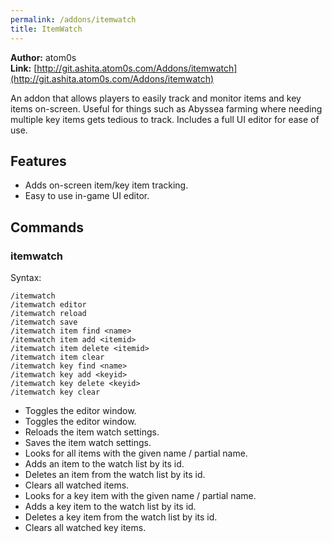 ```yaml
---
permalink: /addons/itemwatch
title: ItemWatch
---
```


**Author:** atom0s<br/>
**Link:** [http://git.ashita.atom0s.com/Addons/itemwatch](http://git.ashita.atom0s.com/Addons/itemwatch)

An addon that allows players to easily track and monitor items and key items on-screen. Useful for things such as Abyssea farming where needing multiple key items gets tedious to track. Includes a full UI editor for ease of use.

## Features

  * Adds on-screen item/key item tracking.
  * Easy to use in-game UI editor.

## Commands

### itemwatch
Syntax:
```
/itemwatch
/itemwatch editor
/itemwatch reload
/itemwatch save
/itemwatch item find <name>
/itemwatch item add <itemid>
/itemwatch item delete <itemid>
/itemwatch item clear
/itemwatch key find <name>
/itemwatch key add <keyid>
/itemwatch key delete <keyid>
/itemwatch key clear
```
  * Toggles the editor window.
  * Toggles the editor window.
  * Reloads the item watch settings.
  * Saves the item watch settings.
  * Looks for all items with the given name / partial name.
  * Adds an item to the watch list by its id.
  * Deletes an item from the watch list by its id.
  * Clears all watched items.
  * Looks for a key item with the given name / partial name.
  * Adds a key item to the watch list by its id.
  * Deletes a key item from the watch list by its id.
  * Clears all watched key items.
